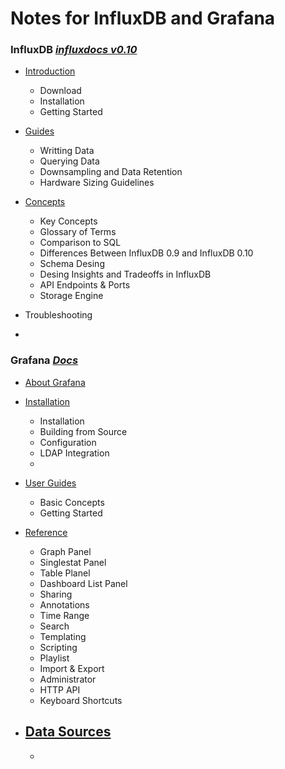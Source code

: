 # Notes for InfluxDB and Grafana


### InfluxDB *[influxdocs v0.10](https://docs.influxdata.com/influxdb/v0.10/)*


* [Introduction](influxdb_v0.10_introduction.MD)
	- Download
	- Installation
	- Getting Started
* [Guides](influxdb_v0.10_guides.MD)
	- Writting Data
	- Querying Data
	- Downsampling and Data Retention
	- Hardware Sizing Guidelines
* [Concepts](influxdb_v0.10_concepts.MD)
	- Key Concepts
	- Glossary of Terms
	- Comparison to SQL
	- Differences Between InfluxDB 0.9 and InfluxDB 0.10
	- Schema Desing
	- Desing Insights and Tradeoffs in InfluxDB
	- API Endpoints & Ports
	- Storage Engine
* Troubleshooting

* 

### Grafana *[Docs](http://docs.grafana.org/)*

* [About Grafana](grafana_about.MD)

* [Installation](grafana_installation.MD)
	- Installation
	- Building from Source
	- Configuration
	- LDAP Integration
	- 
* [User Guides](grafana_user_guides.MD)
	- Basic Concepts
	- Getting Started
* [Reference](grafana_reference.MD)
	- Graph Panel
	- Singlestat Panel	
	- Table Planel
	- Dashboard List Panel
	- Sharing
	- Annotations
	- Time Range
	- Search
	- Templating
	- Scripting
	- Playlist
	- Import & Export
	- Administrator
	- HTTP API
	- Keyboard Shortcuts
* [Data Sources](grafana_data_sources.MD)
	-
	- 


